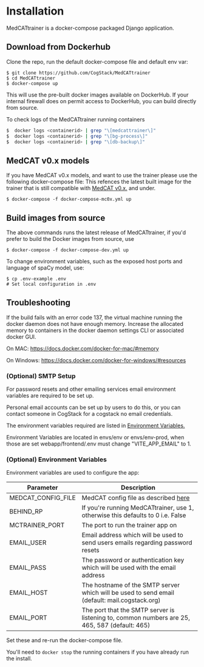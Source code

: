 # Installation
MedCATtrainer is a docker-compose packaged Django application.

## Download from Dockerhub
Clone the repo, run the default docker-compose file and default env var:
```shell
$ git clone https://github.com/CogStack/MedCATtrainer
$ cd MedCATtrainer
$ docker-compose up
```

This will use the pre-built docker images available on DockerHub. If your internal firewall does on permit access to DockerHub, you can build directly from source.

To check logs of the MedCATtrainer running containers
```bash
$  docker logs <containerid> | grep "\[medcattrainer\]"
$  docker logs <containerid> | grep "\[bg-process\]"
$  docker logs <containerid> | grep "\[db-backup\]"
```

## MedCAT v0.x models
If you have MedCAT v0.x models, and want to use the trainer please use the following docker-compose file:
This refences the latest built image for the trainer that is still compatible with [MedCAT v0.x.](https://pypi.org/project/medcat/0.4.0.6/) and under.
```shell
$ docker-compose -f docker-compose-mc0x.yml up
```

## Build images from source
The above commands runs the latest release of MedCATtrainer, if you'd prefer to build the Docker images from source, use
```shell
$ docker-compose -f docker-compose-dev.yml up
```

To change environment variables, such as the exposed host ports and language of spaCy model, use:
```shell
$ cp .env-example .env
# Set local configuration in .env
```

## Troubleshooting
If the build fails with an error code 137, the virtual machine running the docker
daemon does not have enough memory. Increase the allocated memory to containers in the docker daemon
settings CLI or associated docker GUI.

On MAC: https://docs.docker.com/docker-for-mac/#memory

On Windows: https://docs.docker.com/docker-for-windows/#resources

### (Optional) SMTP Setup

For password resets and other emailing services email environment variables are required to be set up.

Personal email accounts can be set up by users to do this, or you can contact someone in CogStack for a cogstack no email credentials.

The environment variables required are listed in [Environment Variables.](#(optional)-environment-variables)

Environment Variables are located in envs/env or envs/env-prod, when those are set webapp/frontend/.env must change "VITE_APP_EMAIL" to 1.

### (Optional) Environment Variables
Environment variables are used to configure the app:

|Parameter|Description|
|---------|-----------|
|MEDCAT_CONFIG_FILE|MedCAT config file as described [here](https://github.com/CogStack/MedCAT/blob/master/medcat/config.py)|
|BEHIND_RP| If you're running MedCATtrainer, use 1, otherwise this defaults to 0 i.e. False|
|MCTRAINER_PORT|The port to run the trainer app on|
|EMAIL_USER|Email address which will be used to send users emails regarding password resets|
|EMAIL_PASS|The password or authentication key which will be used with the email address|
|EMAIL_HOST|The hostname of the SMTP server which will be used to send email (default: mail.cogstack.org)|
|EMAIL_PORT|The port that the SMTP server is listening to, common numbers are 25, 465, 587 (default: 465)|

Set these and re-run the docker-compose file.

You'll need to `docker stop` the running containers if you have already run the install.

